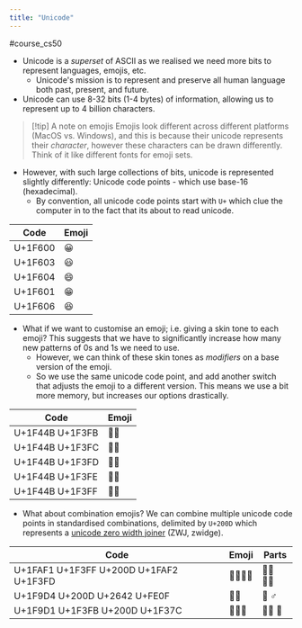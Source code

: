 ```yaml
---
title: "Unicode"
---
```

#course_cs50

- Unicode is a _superset_ of ASCII as we realised we need more bits to represent languages, emojis, etc.
    - Unicode's mission is to represent and preserve all human language both past, present, and future.
- Unicode can use 8-32 bits (1-4 bytes) of information, allowing us to represent up to 4 billion characters.

> [!tip] A note on emojis
> Emojis look different across different platforms (MacOS vs. Windows), and this is because their unicode represents their _character_, however these characters can be drawn differently. Think of it like different fonts for emoji sets.

- However, with such large collections of bits, unicode is represented slightly differently: Unicode code points - which use base-16 (hexadecimal).
    - By convention, all unicode code points start with `U+` which clue the computer in to the fact that its about to read unicode.

| Code    | Emoji |
| ------- | ----- |
| U+1F600 | 😀    |
| U+1F603 | 😃    |
| U+1F604 | 😄    |
| U+1F601 | 😁    |
| U+1F606 | 😆    |
- What if we want to customise an emoji; i.e. giving a skin tone to each emoji? This suggests that we have to significantly increase how many new patterns of 0s and 1s we need to use.
    - However, we can think of these skin tones as _modifiers_ on a base version of the emoji.
    - So we use the same unicode code point, and add another switch that adjusts the emoji to a different version. This means we use a bit more memory, but increases our options drastically.

| Code            | Emoji |
| --------------- | ----- |
| U+1F44B U+1F3FB | 👋🏻  |
| U+1F44B U+1F3FC | 👋🏼  |
| U+1F44B U+1F3FD | 👋🏽  |
| U+1F44B U+1F3FE | 👋🏾  |
| U+1F44B U+1F3FF | 👋🏿  |
- What about combination emojis? We can combine multiple unicode code points in standardised combinations, delimited by `U+200D` which represents a [unicode zero width joiner](https://unicode-explorer.com/c/200D) (ZWJ, zwidge).

| Code                                   | Emoji     | Parts     |
| -------------------------------------- | --------- | --------- |
| U+1FAF1 U+1F3FF U+200D U+1FAF2 U+1F3FD | 🫱🏿‍🫲🏽 | 🫱🏿 🫲🏽 |
| U+1F9D4 U+200D U+2642 U+FE0F           | 🧔‍♂️     | 🧔 ♂      |
| U+1F9D1 U+1F3FB U+200D U+1F37C         | 🧑🏻‍🍼   | 🧑🏻 🍼   |
